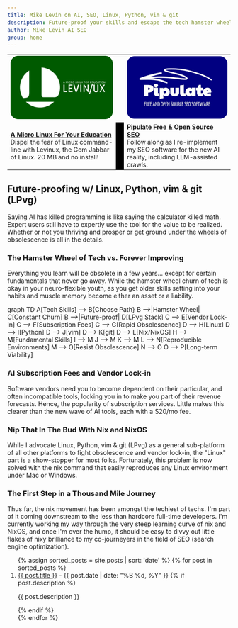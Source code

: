 ```yaml
---
title: Mike Levin on AI, SEO, Linux, Python, vim & git
description: Future-proof your skills and escape the tech hamster wheel with Linux, Python, vim & git (LPvg) including NixOS, Jupyter, FastHTML and an AI stack to resist obsolescence.
author: Mike Levin AI SEO
group: home
---
```


<table class="logos">
<tr>
<td class="hplg"><a href="https://levinux.com/"><img src="/assets/logo/Levinux.PNG" border=0 /></a></td>
<td> </td>
<td class="hplg"><a href="https://pipulate.com/"><img src="/assets/logo/Pipulate.PNG" border=0 /></a></td>
</tr>
<tr>

<td class="hptd"><b><a href="/levinux/">A Micro Linux For Your
Education</a></b><br />Dispel the fear of Linux command-line with Levinux, the
Gom Jabbar of Linux. 20 MB and no install!</td>

<td style="background: black;">&nbsp;</td>

<td class="hptd"><b><a href="/pipulate/">Pipulate Free & Open Source
SEO</a></b><br />Follow along as I re-implement my SEO software for the new AI
reality, including LLM-assisted crawls.</td>

</tr>
</table>

## Future-proofing w/ Linux, Python, vim & git (LPvg)

Saying AI has killed programming is like saying the calculator killed math.
Expert users still have to expertly use the tool for the value to be realized.
Whether or not you thriving and prosper or get ground under the wheels of
obsolescence is all in the details.

### The Hamster Wheel of Tech vs. Forever Improving

Everything you learn will be obsolete in a few years... except for certain
fundamentals that never go away. While the hamster wheel churn of tech is okay
in your neuro-flexible youth, as you get older skills setting into your habits
and muscle memory become either an asset or a liability.

<div class="mermaid">
graph TD
    A[Tech Skills] --> B{Choose Path}
    B -->|Hamster Wheel| C[Constant Churn]
    B -->|Future-proof| D[LPvg Stack]
    C --> E[Vendor Lock-in]
    C --> F[Subscription Fees]
    C --> G[Rapid Obsolescence]
    D --> H[Linux]
    D --> I[Python]
    D --> J[vim]
    D --> K[git]
    D --> L[Nix/NixOS]
    H --> M[Fundamental Skills]
    I --> M
    J --> M
    K --> M
    L --> N[Reproducible Environments]
    M --> O[Resist Obsolescence]
    N --> O
    O --> P[Long-term Viability]
</div>

### AI Subscription Fees and Vendor Lock-in

Software vendors need you to become dependent on their particular, and often
incompatible tools, locking you in to make you part of their revenue forecasts.
Hence, the popularity of subscription services. Little makes this clearer than
the new wave of AI tools, each with a $20/mo fee.

### Nip That In The Bud With Nix and NixOS

While I advocate Linux, Python, vim & git (LPvg) as a general sub-platform of
all other platforms to fight obsolescence and vendor lock-in, the "Linux" part
is a show-stopper for most folks. Fortunately, this problem is now solved with
the nix command that easily reproduces any Linux environment under Mac or
Windows.

### The First Step in a Thousand Mile Journey

Thus far, the nix movement has been amongst the techiest of techs. I'm part of
it coming downstream to the less than hardcore full-time developers. I'm
currently working my way through the very steep learning curve of nix and NixOS,
and once I'm over the hump, it should be easy to divvy out little flakes of nixy
brilliance to my co-journeyers in the field of SEO (search engine optimization). 

<ol>
  {% assign sorted_posts = site.posts | sort: 'date' %}
  {% for post in sorted_posts %}
    <li>
      <a href="{{ post.url }}">{{ post.title }}</a>
      - <span>{{ post.date | date: "%B %d, %Y" }}</span>
      {% if post.description %}
        <p>{{ post.description }}</p>
      {% endif %}
    </li>
  {% endfor %}
</ol>

